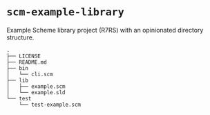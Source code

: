 # `scm-example-library`

Example Scheme library project (R7RS) with an opinionated directory structure.

```
.
├── LICENSE
├── README.md
├── bin
│   └── cli.scm
├── lib
│   ├── example.scm
│   └── example.sld
└── test
    └── test-example.scm
```

